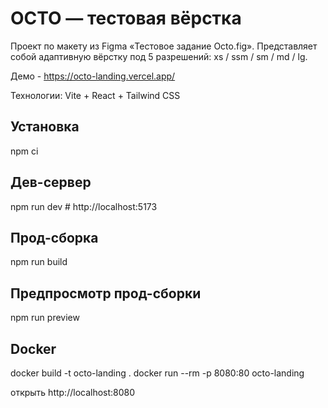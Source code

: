 # OCTO — тестовая вёрстка

Проект по макету из Figma «Тестовое задание Octo.fig». 
Представляет собой адаптивную вёрстку под 5 разрешений: xs / ssm / sm / md / lg.

Демо - https://octo-landing.vercel.app/ 

Технологии: Vite + React + Tailwind CSS
 
## Установка
npm ci

## Дев-сервер
npm run dev   # http://localhost:5173

## Прод-сборка
npm run build

## Предпросмотр прод-сборки
npm run preview

## Docker
docker build -t octo-landing .
docker run --rm -p 8080:80 octo-landing

открыть http://localhost:8080
